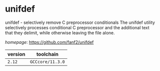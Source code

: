 # unifdef

unifdef - selectively remove C preprocessor conditionals The unifdef utility selectively processes conditional C preprocessor and the additional text that they delimit, while otherwise leaving the file alone.

*homepage*: <https://github.com/fanf2/unifdef>

version | toolchain
--------|----------
``2.12`` | ``GCCcore/11.3.0``
